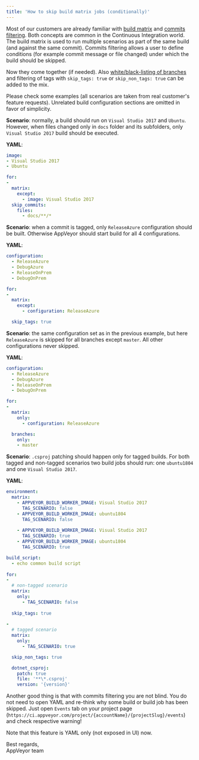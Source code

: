```yaml
---
title: 'How to skip build matrix jobs (conditionally)'
---
```


Most of our customers are already familiar with [build matrix](/docs/build-configuration/#build-matrix) and [commits filtering](/docs/how-to/filtering-commits/). Both concepts are common in the Continuous Integration world. The build matrix is used to run multiple scenarios as part of the same build (and against the same commit). Commits filtering allows a user to define conditions (for example commit message or file changed) under which the build should be skipped.

Now they come together (if needed). Also [white/black-listing of branches](/docs/branches#white--and-blacklisting) and filtering of tags with `skip_tags: true` or `skip_non_tags: true` can be added to the mix.

Please check some examples (all scenarios are taken from real customer's feature requests). Unrelated build configuration sections are omitted in favor of simplicity.

**Scenario**: normally, a build should run on `Visual Studio 2017` and `Ubuntu`. However, when files changed only in `docs` folder and its subfolders, only `Visual Studio 2017` build should be executed.

**YAML**:

```yaml
image:
- Visual Studio 2017
- Ubuntu

for:
-
  matrix:
    except:
      - image: Visual Studio 2017
  skip_commits:
    files:
      - docs/**/*
```

**Scenario**: when a commit is tagged, only `ReleaseAzure` configuration should be built. Otherwise AppVeyor should start build for all 4 configurations.

**YAML**:

```yaml
configuration:
  - ReleaseAzure
  - DebugAzure
  - ReleaseOnPrem
  - DebugOnPrem

for:
-
  matrix:
    except:
      - configuration: ReleaseAzure

  skip_tags: true
```

**Scenario**: the same configuration set as in the previous example, but here `ReleaseAzure` is skipped for all branches except `master`. All other configurations never skipped.

**YAML**:

```yaml
configuration:
  - ReleaseAzure
  - DebugAzure
  - ReleaseOnPrem
  - DebugOnPrem

for:
-
  matrix:
    only:
      - configuration: ReleaseAzure

  branches:
    only:
    - master
```

**Scenario**: `.csproj` patching should happen only for tagged builds. For both tagged and non-tagged scenarios two build jobs should run: one `ubuntu1804` and one `Visual Studio 2017`.

**YAML**:

```yaml
environment:
  matrix:
    - APPVEYOR_BUILD_WORKER_IMAGE: Visual Studio 2017
      TAG_SCENARIO: false    
    - APPVEYOR_BUILD_WORKER_IMAGE: ubuntu1804
      TAG_SCENARIO: false     
            
    - APPVEYOR_BUILD_WORKER_IMAGE: Visual Studio 2017
      TAG_SCENARIO: true      
    - APPVEYOR_BUILD_WORKER_IMAGE: ubuntu1804
      TAG_SCENARIO: true

build_script:
  - echo common build script
  
for:
-
  # non-tagged scenario
  matrix:
    only:
      - TAG_SCENARIO: false
      
  skip_tags: true
  
-
  # tagged scenario
  matrix:
    only:
      - TAG_SCENARIO: true

  skip_non_tags: true

  dotnet_csproj:
    patch: true
    file: '**\*.csproj'
    version: '{version}'
```

Another good thing is that with commits filtering you are not blind. You do not need to open YAML and re-think why some build or build job has been skipped. Just open `Events` tab on your project page (`https://ci.appveyor.com/project/{accountName}/{projectSlug}/events`) and check respective warning!

Note that this feature is YAML only (not exposed in UI) now.

Best regards,<br>
AppVeyor team
